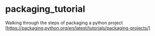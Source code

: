 # packaging_tutorial
Walking through the steps of packaging a python project [https://packaging.python.org/en/latest/tutorials/packaging-projects/]
